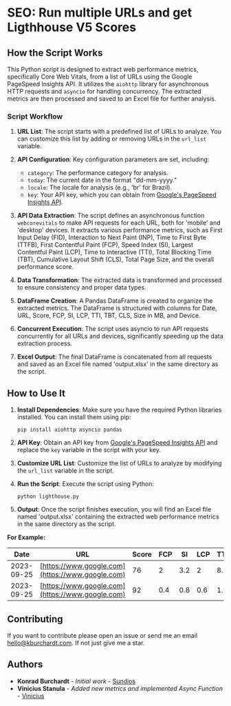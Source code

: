 # SEO: Run multiple URLs and get Ligthhouse V5 Scores

## How the Script Works

This Python script is designed to extract web performance metrics, specifically Core Web Vitals, from a list of URLs using the Google PageSpeed Insights API. It utilizes the `aiohttp` library for asynchronous HTTP requests and `asyncio` for handling concurrency. The extracted metrics are then processed and saved to an Excel file for further analysis.

### Script Workflow

1. **URL List**: The script starts with a predefined list of URLs to analyze. You can customize this list by adding or removing URLs in the `url_list` variable.

2. **API Configuration**: Key configuration parameters are set, including:
    - `category`: The performance category for analysis.
    - `today`: The current date in the format "dd-mm-yyyy."
    - `locale`: The locale for analysis (e.g., 'br' for Brazil).
    - `key`: Your API key, which you can obtain from [Google's PageSpeed Insights API](https://developers.google.com/speed/docs/insights/v5/get-started).

3. **API Data Extraction**: The script defines an asynchronous function `webcorevitals` to make API requests for each URL, both for 'mobile' and 'desktop' devices. It extracts various performance metrics, such as First Input Delay (FID), Interaction to Next Paint (INP), Time to First Byte (TTFB), First Contentful Paint (FCP), Speed Index (SI), Largest Contentful Paint (LCP), Time to Interactive (TTI), Total Blocking Time (TBT), Cumulative Layout Shift (CLS), Total Page Size, and the overall performance score.

4. **Data Transformation**: The extracted data is transformed and processed to ensure consistency and proper data types.

5. **DataFrame Creation**: A Pandas DataFrame is created to organize the extracted metrics. The DataFrame is structured with columns for Date, URL, Score, FCP, SI, LCP, TTI, TBT, CLS, Size in MB, and Device.

6. **Concurrent Execution**: The script uses asyncio to run API requests concurrently for all URLs and devices, significantly speeding up the data extraction process.

7. **Excel Output**: The final DataFrame is concatenated from all requests and saved as an Excel file named 'output.xlsx' in the same directory as the script.

## How to Use It

1. **Install Dependencies**: Make sure you have the required Python libraries installed. You can install them using pip:

   `pip install aiohttp asyncio pandas`

2. **API Key**: Obtain an API key from [Google's PageSpeed Insights API](https://developers.google.com/speed/docs/insights/v5/get-started) and replace the `key` variable in the script with your key.

3. **Customize URL List**: Customize the list of URLs to analyze by modifying the `url_list` variable in the script.

4. **Run the Script**: Execute the script using Python:

   `python lighthouse.py`

5. **Output**: Once the script finishes execution, you will find an Excel file named 'output.xlsx' containing the extracted web performance metrics in the same directory as the script.

**For Example:**

| Date       | URL                                 | Score | FCP | SI  | LCP | TTI | TBT | CLS   | Size (MB)   | Device  |
|------------|-------------------------------------|-------|-----|-----|-----|-----|-----|-------|-------------|---------|
| 2023-09-25 | [https://www.google.com](https://www.google.com) | 76    | 2   | 3.2 | 2   | 8.5 | 910 | 0.014 | 1.123100281 | mobile  |
| 2023-09-25 | [https://www.google.com](https://www.google.com) | 92    | 0.4 | 0.8 | 0.6 | 1.9 | 220 | 0.007 | 1.246808052 | desktop |

## Contributing

If you want to contribute please open an issue or send me an email hello@kburchardt.com. If not just give me a star.

## Authors

* **Konrad Burchardt** - *Initial work* - [Sundios](https://github.com/sundios)
* **Vinicius Stanula** - *Added new metrics and implemented Async Function* - [Vinicius](https://github.com/ViniciusStanula)